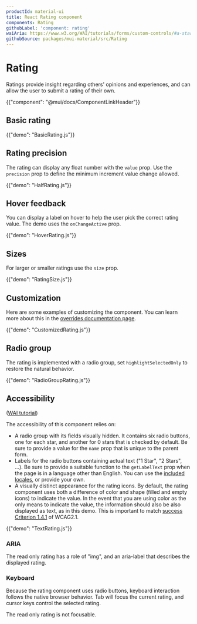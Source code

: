 ```yaml
---
productId: material-ui
title: React Rating component
components: Rating
githubLabel: 'component: rating'
waiAria: https://www.w3.org/WAI/tutorials/forms/custom-controls/#a-star-rating
githubSource: packages/mui-material/src/Rating
---
```


# Rating

<p class="description">Ratings provide insight regarding others' opinions and experiences, and can allow the user to submit a rating of their own.</p>

{{"component": "@mui/docs/ComponentLinkHeader"}}

## Basic rating

{{"demo": "BasicRating.js"}}

## Rating precision

The rating can display any float number with the `value` prop.
Use the `precision` prop to define the minimum increment value change allowed.

{{"demo": "HalfRating.js"}}

## Hover feedback

You can display a label on hover to help the user pick the correct rating value.
The demo uses the `onChangeActive` prop.

{{"demo": "HoverRating.js"}}

## Sizes

For larger or smaller ratings use the `size` prop.

{{"demo": "RatingSize.js"}}

## Customization

Here are some examples of customizing the component.
You can learn more about this in the [overrides documentation page](/material-ui/customization/how-to-customize/).

{{"demo": "CustomizedRating.js"}}

## Radio group

The rating is implemented with a radio group, set `highlightSelectedOnly` to restore the natural behavior.

{{"demo": "RadioGroupRating.js"}}

## Accessibility

([WAI tutorial](https://www.w3.org/WAI/tutorials/forms/custom-controls/#a-star-rating))

The accessibility of this component relies on:

- A radio group with its fields visually hidden.
  It contains six radio buttons, one for each star, and another for 0 stars that is checked by default. Be sure to provide a value for the `name` prop that is unique to the parent form.
- Labels for the radio buttons containing actual text ("1 Star", "2 Stars", …).
  Be sure to provide a suitable function to the `getLabelText` prop when the page is in a language other than English. You can use the [included locales](https://mui.com/material-ui/guides/localization/), or provide your own.
- A visually distinct appearance for the rating icons.
  By default, the rating component uses both a difference of color and shape (filled and empty icons) to indicate the value. In the event that you are using color as the only means to indicate the value, the information should also be also displayed as text, as in this demo. This is important to match [success Criterion 1.4.1](https://www.w3.org/TR/WCAG21/#use-of-color) of WCAG2.1.

{{"demo": "TextRating.js"}}

### ARIA

The read only rating has a role of "img", and an aria-label that describes the displayed rating.

### Keyboard

Because the rating component uses radio buttons, keyboard interaction follows the native browser behavior. Tab will focus the current rating, and cursor keys control the selected rating.

The read only rating is not focusable.
